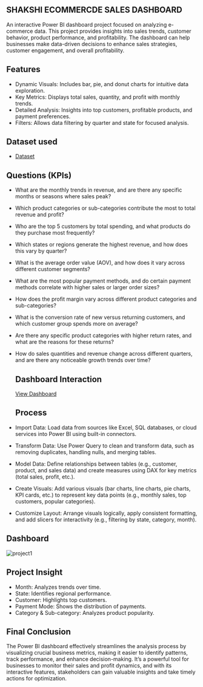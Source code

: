 ## **SHAKSHI ECOMMERCDE SALES DASHBOARD**
An interactive Power BI dashboard project focused on analyzing e-commerce data. This project provides insights into sales trends, customer behavior, product performance, and profitability. The dashboard can help businesses make data-driven decisions to enhance sales strategies, customer engagement, and overall profitability.

## Features
- Dynamic Visuals: Includes bar, pie, and donut charts for intuitive data exploration.
- Key Metrics: Displays total sales, quantity, and profit with monthly trends.
- Detailed Analysis: Insights into top customers, profitable products, and payment preferences.
- Filters: Allows data filtering by quarter and state for focused analysis.

## Dataset used
- <a href ="https://github.com/DataDrivenShakshi/Ecommerce-Insights-Dashboard/blob/main/1stproject.pbix">Dataset</a>

## Questions (KPIs)
- What are the monthly trends in revenue, and are there any specific months or seasons where sales peak?
- Which product categories or sub-categories contribute the most to total revenue and profit?
- Who are the top 5 customers by total spending, and what products do they purchase most frequently?
- Which states or regions generate the highest revenue, and how does this vary by quarter?
- What is the average order value (AOV), and how does it vary across different customer segments?
- What are the most popular payment methods, and do certain payment methods correlate with higher sales or larger order sizes?
- How does the profit margin vary across different product categories and sub-categories?
- What is the conversion rate of new versus returning customers, and which customer group spends more on average?
- Are there any specific product categories with higher return rates, and what are the reasons for these returns?
- How do sales quantities and revenue change across different quarters, and are there any noticeable growth trends over time?

  ## Dashboard Interaction
  <a href="https://github.com/DataDrivenShakshi/Ecommerce-Insights-Dashboard/blob/main/project1.png">View Dashboard</a>

  ## Process
- Import Data: Load data from sources like Excel, SQL databases, or cloud services into Power BI using built-in connectors.
- Transform Data: Use Power Query to clean and transform data, such as removing duplicates, handling nulls, and merging tables.
- Model Data: Define relationships between tables (e.g., customer, product, and sales data) and create measures using DAX for key metrics (total sales, profit, etc.).
- Create Visuals: Add various visuals (bar charts, line charts, pie charts, KPI cards, etc.) to represent key data points (e.g., monthly sales, top customers, popular categories).
- Customize Layout: Arrange visuals logically, apply consistent formatting, and add slicers for interactivity (e.g., filtering by state, category, month).

## Dashboard
![project1](https://github.com/user-attachments/assets/c8f8bd5d-f6c7-461a-94fa-73ecb31a3461)

## Project Insight
- Month: Analyzes trends over time.
- State: Identifies regional performance.
- Customer: Highlights top customers.
- Payment Mode: Shows the distribution of payments.
- Category & Sub-category: Analyzes product popularity.

## Final Conclusion
The Power BI dashboard effectively streamlines the analysis process by visualizing crucial business metrics, making it easier to identify patterns, track performance, and enhance decision-making. It’s a powerful tool for businesses to monitor their sales and profit dynamics, and with its interactive features, stakeholders can gain valuable insights and take timely actions for optimization.
